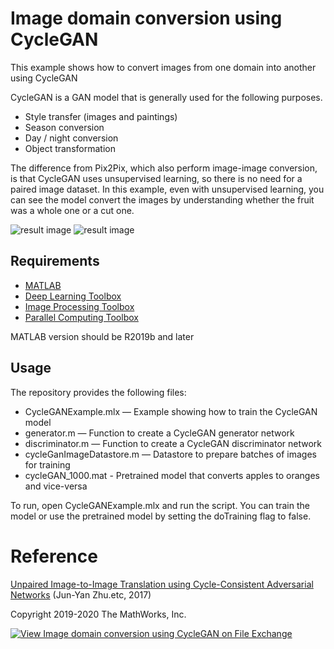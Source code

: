 # Image domain conversion using CycleGAN
This example shows how to convert images from one domain into another using CycleGAN

CycleGAN is a GAN model that is generally used for the following purposes.

   -  Style transfer (images and paintings) 
   -  Season conversion 
   -  Day / night conversion 
   -  Object transformation 

The difference from Pix2Pix, which also perform image-image conversion, is that CycleGAN uses unsupervised learning, so there is no need for a paired image dataset.
In this example, even with unsupervised learning, you can see the model convert the images by understanding whether the fruit was a whole one or a cut one.

![result image](https://github.com/matlab-deep-learning/Image-domain-conversion-using-CycleGAN/raw/master/pics_for_doc/image_6.png)
![result image](https://github.com/matlab-deep-learning/Image-domain-conversion-using-CycleGAN/raw/master/pics_for_doc/image_7.png)

## **Requirements**
- [MATLAB](https://jp.mathworks.com/products/matlab.html)
- [Deep Learning Toolbox](https://jp.mathworks.com/products/deep-learning.html)
- [Image Processing Toolbox](https://jp.mathworks.com/products/image.html)
- [Parallel Computing Toolbox](https://jp.mathworks.com/products/parallel-computing.html)

MATLAB version should be R2019b and later 


## **Usage**
The repository provides the following files:

-	CycleGANExample.mlx — Example showing how to train the CycleGAN model
-	generator.m — Function to create a CycleGAN generator network
-	discriminator.m — Function to create a CycleGAN discriminator network
-	cycleGanImageDatastore.m — Datastore to prepare batches of images for training
-  cycleGAN_1000.mat -  Pretrained model that converts apples to oranges and vice-versa

To run, open CycleGANExample.mlx and run the script. You can train the model or use the pretrained model by setting the doTraining flag to false. 


# **Reference**
[Unpaired Image-to-Image Translation using Cycle-Consistent Adversarial Networks](http://openaccess.thecvf.com/content_ICCV_2017/papers/Zhu_Unpaired_Image-To-Image_Translation_ICCV_2017_paper.pdf)
 (Jun-Yan Zhu.etc, 2017)


Copyright 2019-2020 The MathWorks, Inc.

[![View Image domain conversion using CycleGAN on File Exchange](https://www.mathworks.com/matlabcentral/images/matlab-file-exchange.svg)](https://jp.mathworks.com/matlabcentral/fileexchange/76986-image-domain-conversion-using-cyclegan)
